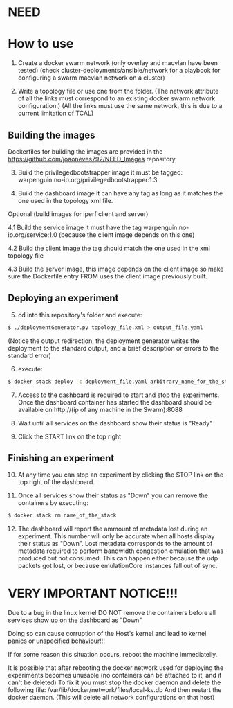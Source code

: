 # NEED

# How to use

1. Create a docker swarm network (only overlay and macvlan have been tested) (check cluster-deployments/ansible/network for a playbook for configuring a swarm macvlan network on a cluster)

2. Write a topology file or use one from the  folder. (The network attribute of all the links must correspond to an existing docker swarm network configuration.) (All the links must use the same network, this is due to a current limitation of TCAL)

## Building the images

Dockerfiles for building the images are provided in the https://github.com/joaoneves792/NEED_Images repository.

3. Build the privilegedbootstrapper image it must be tagged: warpenguin.no-ip.org/privilegedbootstrapper:1.3

4. Build the dashboard image it can have any tag as long as it matches the one used in the topology xml file.

Optional (build images for iperf client and server)

4.1 Build the service image it must have the tag warpenguin.no-ip.org/service:1.0 (because the client image depends on this one)

4.2 Build the client image the tag should match the one used in the xml topology file

4.3 Build the server image, this image depends on the client image so make sure the Dockerfile entry FROM uses the client image previously built.

## Deploying an experiment

5. cd into this repository's folder and execute: 
```bash
$ ./deploymentGenerator.py topology_file.xml > output_file.yaml
```
  (Notice the output redirection, the deployment generator writes the deployment to the standard output, and a brief description or errors to the standard error)
  
6. execute:
```bash
$ docker stack deploy -c deployment_file.yaml arbitrary_name_for_the_stack
```
  
7. Access to the dashboard is required to start and stop the experiments.
   Once the dashboard container has started the dashboard should be available on http://(ip of any machine in the Swarm):8088
 
8. Wait until all services on the dashboard show their status is "Ready"

9. Click the START link on the top right

## Finishing an experiment

10. At any time you can stop an experiment by clicking the STOP link on the top right of the dashboard.

11. Once all services show their status as "Down" you can remove the containers by executing:
```bash
$ docker stack rm name_of_the_stack
```

12. The dashboard will report the ammount of metadata lost during an experiment. This number will only be accurate when all hosts display their status as "Down". Lost metadata corresponds to the amount of metadata required to perform bandwidth congestion emulation that was produced but not consumed.
This can happen either because the udp packets got lost, or because emulationCore instances fall out of sync.
  
# VERY IMPORTANT NOTICE!!!

Due to a bug in the linux kernel DO NOT remove the containers before all services show up on the dashboard as "Down"

Doing so can cause corruption of the Host's kernel and lead to kernel panics or unspecified behaviour!!!

If for some reason this situation occurs, reboot the machine immediatelly.

It is possible that after rebooting the docker network used for deploying the experiments becomes unusable (no containers can be attached to it, and it can't be deleted)
To fix it you must stop the docker daemon and delete the following file:
/var/lib/docker/network/files/local-kv.db 
And then restart the docker daemon. (This will delete all network configurations on that host)
